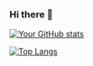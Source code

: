 ### Hi there 👋

[![Your GitHub stats](https://github-readme-stats.vercel.app/api?username=AymanHawk)](https://github.com/anuraghazra/github-readme-stats)

[![Top Langs](https://github-readme-stats.vercel.app/api/top-langs/?username=AymanHawk)](https://github.com/anuraghazra/github-readme-stats)




<!--
**AymanHawk/AymanHawk** is a ✨ _special_ ✨ repository because its `README.md` (this file) appears on your GitHub profile.

Here are some ideas to get you started:

- 🔭 I’m currently working on ...
- 🌱 I’m currently learning ...
- 👯 I’m looking to collaborate on ...
- 🤔 I’m looking for help with ...
- 💬 Ask me about ...
- 📫 How to reach me: ...
- 😄 Pronouns: ...
- ⚡ Fun fact: ...
-->
